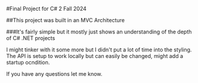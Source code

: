 #Final Project for C# 2 Fall 2024

##This project was built in an MVC Architecture

###It's fairly simple but it mostly just shows an understanding of the depth of C# .NET projects

I might tinker with it some more but I didn't put a lot of time into the styling. The API is setup
to work locally but can easily be changed, might add a startup ocndition. 

If you have any questions let me know.